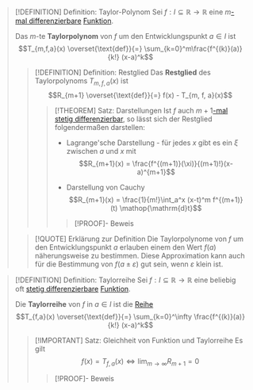 >[!DEFINITION] Definition: Taylor-Polynom
>Sei $f:I\subseteq\mathbb{R}\to\mathbb{R}$ eine $m$[-mal differenzierbare](../Höhere%20Ableitungen.md) [Funktion](../../Funktionen/Funktion.md).
>
>Das $m$-te **Taylorpolynom** von $f$ um den Entwicklungspunkt $a\in I$ ist
>$$T_{m,f,a}(x) \overset{\text{def}}{=} \sum_{k=0}^m\frac{f^{(k)}(a)}{k!} (x-a)^k$$
>
>>[!DEFINITION] Definition: Restglied
>>Das **Restglied** des Taylorpolynoms $T_{m,f,a}(x)$ ist
>>$$R_{m+1} \overset{\text{def}}{=} f(x) - T_{m, f, a}(x)$$
>>
>>>[!THEOREM] Satz: Darstellungen
>>>Ist $f$ auch $m+1$[-mal stetig differenzierbar](../Höhere%20Ableitungen.md), so lässt sich der Restglied folgendermaßen darstellen:
>>>- Lagrange'sche Darstellung - für jedes $x$ gibt es ein $\xi$ zwischen $a$ und $x$ mit
>>>$$R_{m+1}(x) = \frac{f^{(m+1)}(\xi)}{(m+1)!}(x-a)^{m+1}$$
>>>
>>>- Darstellung von Cauchy
>>>$$R_{m+1}(x) = \frac{1}{m!}\int_a^x (x-t)^m f^{(m+1)}(t) \mathop{\mathrm{d}t}$$
>>>
>>>>[!PROOF]- Beweis
>
>>[!QUOTE] Erklärung zur Definition
>>Die Taylorpolynome von $f$ um den Entwicklungspunkt $a$ erlauben einem den Wert $f(a)$ näherungsweise zu bestimmen. Diese Approximation kann auch für die Bestimmung von $f(a\pm\varepsilon)$ gut sein, wenn $\varepsilon$ klein ist.

>[!DEFINITION] Definition: Taylorreihe
>Sei $f:I\subseteq\mathbb{R}\to\mathbb{R}$ eine beliebig oft [stetig differenzierbare](../Höhere%20Ableitungen.md) [Funktion](../../Funktionen/Funktion.md).
>
>Die **Taylorreihe** von $f$ in $a\in I$ ist die [Reihe](../../Reihen/Reihe.md)
>$$T_{f,a}(x) \overset{\text{def}}{=} \sum_{k=0}^\infty \frac{f^{(k)}(a)}{k!} (x-a)^k$$
>
>>[!IMPORTANT] Satz: Gleichheit von Funktion und Taylorreihe
>>Es gilt
>>$$f(x) = T_{f,a}(x) \iff \lim_{m\to\infty}R_{m+1} = 0$$
>>>[!PROOF]- Beweis